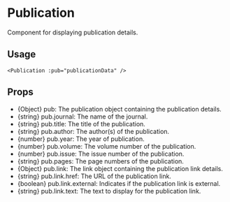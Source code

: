 # Publication

Component for displaying publication details.

## Usage

`<Publication :pub="publicationData" />`

## Props

- {Object} pub: The publication object containing the publication details.
- {string} pub.journal: The name of the journal.
- {string} pub.title: The title of the publication.
- {string} pub.author: The author(s) of the publication.
- {number} pub.year: The year of publication.
- {number} pub.volume: The volume number of the publication.
- {number} pub.issue: The issue number of the publication.
- {string} pub.pages: The page numbers of the publication.
- {Object} pub.link: The link object containing the publication link details.
- {string} pub.link.href: The URL of the publication link.
- {boolean} pub.link.external: Indicates if the publication link is external.
- {string} pub.link.text: The text to display for the publication link.
